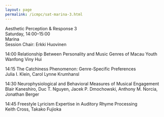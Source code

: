 ```yaml
---
layout: page
permalink: /icmpc/sat-marina-3.html
---
```

Aesthetic Perception & Response 3  
Saturday, 14:00–15:00  
Marina  
Session Chair: Erkki Huovinen

14:00 Relationship Between Personality and Music Genres of Macau Youth  
Wanfong Viny Hui

14:15 The Catchiness Phenomenon: Genre-Specific Preferences  
Julia I. Klein, Carol Lynne Krumhansl

14:30 Neurophysiological and Behavioral Measures of Musical Engagement  
Blair Kaneshiro, Duc T. Nguyen, Jacek P. Dmochowski, Anthony M. Norcia, Jonathan Berger

14:45 Freestyle Lyricism Expertise in Auditory Rhyme Processing  
Keith Cross, Takako Fujioka